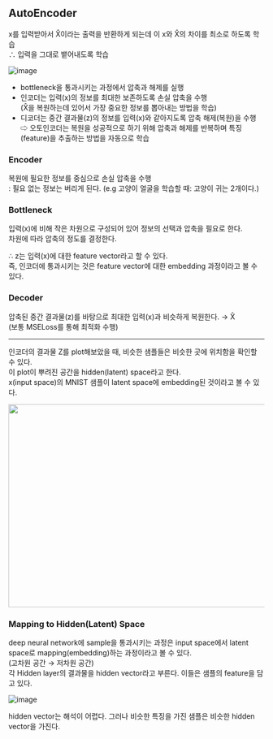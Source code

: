 ## AutoEncoder
x를 입력받아서 X̂이라는 출력을 반환하게 되는데 이 x와 X̂의 차이를 최소로 하도록 학습 <br/>
∴ 입력을 그대로 뱉어내도록 학습


 ![image](https://user-images.githubusercontent.com/42535803/175025894-2264cd3f-69ab-4839-b487-68538c516c11.png)


* bottleneck을 통과시키는 과정에서 압축과 해제를 실행
* 인코더는 입력(x)의 정보를 최대한 보존하도록 손실 압축을 수행 <br/>
  (X̂을 복원하는데 있어서 가장 중요한 정보를 뽑아내는 방법을 학습)
* 디코더는 중간 결과물(z)의 정보를 입력(x)와 같아지도록 압축 해제(복원)을 수행<br/>
  ⇨ 오토인코더는 복원을 성공적으로 하기 위해 압축과 해제를 반복하며 특징(feature)을 추출하는 방법을 자동으로 학습 

 

### Encoder
복원에 필요한 정보를 중심으로 손실 압축을 수행 <br/>
: 필요 없는 정보는 버리게 된다. (e.g 고양이 얼굴을 학습할 때: 고양이 귀는 2개이다.)

 
### Bottleneck
입력(x)에 비해 작은 차원으로 구성되어 있어 정보의 선택과 압축을 필요로 한다. <br/>
차원에 따라 압축의 정도를 결정한다. 

∴  z는 입력(x)에 대한 feature vector라고 할 수 있다.<br/>
즉, 인코더에 통과시키는 것은 feature vector에 대한 embedding 과정이라고 볼 수 있다.

 

### Decoder
압축된 중간 결과물(z)를 바탕으로 최대한 입력(x)과 비슷하게 복원한다. → X̂ <br/>
(보통 MSELoss를 통해 최적화 수행)

---

인코더의 결과물 Z를 plot해보았을 때, 비슷한 샘플들은 비슷한 곳에 위치함을 확인할 수 있다.<br/>
이 plot이 뿌려진 공간을 hidden(latent) space라고 한다.<br/>
x(input space)의 MNIST 샘플이 latent space에 embedding된 것이라고 볼 수 있다.<br/>

<img src="https://user-images.githubusercontent.com/42535803/175029811-d4e87d51-dc40-4b51-b1c7-e6f912dcee0f.png" width="800" height="400"/>


 

### Mapping to Hidden(Latent) Space <br/>
deep neural network에 sample을 통과시키는 과정은 input space에서 latent space로 mapping(embedding)하는 과정이라고 볼 수 있다. <br/> 
(고차원 공간 → 저차원 공간) <br/>
각 Hidden layer의 결과물을 hidden vector라고 부른다. 이들은 샘플의 feature을 담고 있다. <br/>

![image](https://user-images.githubusercontent.com/42535803/175028190-178f85ef-b50c-4be0-bde5-177738c1f0b5.png)

hidden vector는 해석이 어렵다. 그러나 비슷한 특징을 가진 샘플은 비슷한 hidden vector을 가진다.
